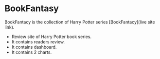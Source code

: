 # BookFantasy

BookFantacy is the collection of Harry Potter series [BookFantacy](live site link).

* Review site of Harry Potter book series.
* It contains readers review.
* It contains dashboard.
* It contains 2 charts.